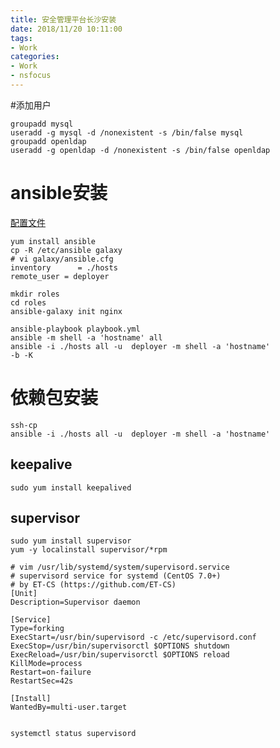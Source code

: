 ```yaml
---
title: 安全管理平台长沙安装
date: 2018/11/20 10:11:00
tags: 
- Work
categories: 
- Work
- nsfocus
---
```


#添加用户

	groupadd mysql
	useradd -g mysql -d /nonexistent -s /bin/false mysql
	groupadd openldap
	useradd -g openldap -d /nonexistent -s /bin/false openldap


# ansible安装

[配置文件](https://ansible-tran.readthedocs.io/en/latest/docs/intro_configuration.html)

	yum install ansible
	cp -R /etc/ansible galaxy
	# vi galaxy/ansible.cfg
	inventory      = ./hosts
	remote_user = deployer

	mkdir roles
	cd roles
	ansible-galaxy init nginx

	ansible-playbook playbook.yml 
	ansible -m shell -a 'hostname' all
	ansible -i ./hosts all -u  deployer -m shell -a 'hostname'
	-b -K


# 依赖包安装

	ssh-cp
	ansible -i ./hosts all -u  deployer -m shell -a 'hostname'
## keepalive

	sudo yum install keepalived

## supervisor

	sudo yum install supervisor
	yum -y localinstall supervisor/*rpm
	
	# vim /usr/lib/systemd/system/supervisord.service
	# supervisord service for systemd (CentOS 7.0+)
	# by ET-CS (https://github.com/ET-CS)
	[Unit]
	Description=Supervisor daemon

	[Service]
	Type=forking
	ExecStart=/usr/bin/supervisord -c /etc/supervisord.conf
	ExecStop=/usr/bin/supervisorctl $OPTIONS shutdown
	ExecReload=/usr/bin/supervisorctl $OPTIONS reload
	KillMode=process
	Restart=on-failure
	RestartSec=42s

	[Install]
	WantedBy=multi-user.target	
	

	systemctl status supervisord